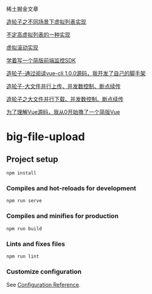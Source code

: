 稀土掘金文章


[造轮子之不同场景下虚拟列表实现](https://juejin.cn/post/7274802125581533221)


[不定高虚拟列表的一种实现](https://juejin.cn/post/7293805895917748274)


[虚拟滚动实现](https://juejin.cn/post/7292792605350559778)


[学着写一个简版前端监控SDK](https://juejin.cn/post/7287117489304453177)


[造轮子-通过阅读vue-cli 1.0.0源码，我开发了自己的脚手架](https://juejin.cn/post/7273432426772856889)


[造轮子-大文件并行上传、并发数控制、断点续传](https://juejin.cn/post/7277084037070946339)


[造轮子之大文件并行下载、并发数控制、断点续传](https://juejin.cn/post/7275932720634478653)


[为了理解Vue源码，我从0开始撸了一个简版Vue](https://juejin.cn/post/7277830326692479035)

# big-file-upload

## Project setup
```
npm install
```

### Compiles and hot-reloads for development
```
npm run serve
```

### Compiles and minifies for production
```
npm run build
```

### Lints and fixes files
```
npm run lint
```

### Customize configuration
See [Configuration Reference](https://cli.vuejs.org/config/).

